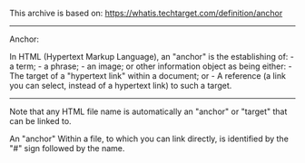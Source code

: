 This archive is based on: https://whatis.techtarget.com/definition/anchor

--------
Anchor:

In HTML (Hypertext Markup Language), an "anchor" is the establishing of:
    - a term;
    - a phrase;
    - an image;
or other information object as being either:
    - The target of a "hypertext link" within a document; or
    - A reference (a link you can select, instead of a hypertext link) to such a target.

----
Note that any HTML file name is automatically an "anchor" or "target" that can be linked to.

An "anchor" Within a file, to which you can link directly, is identified by the "#" sign followed by the name.






<EOF>
